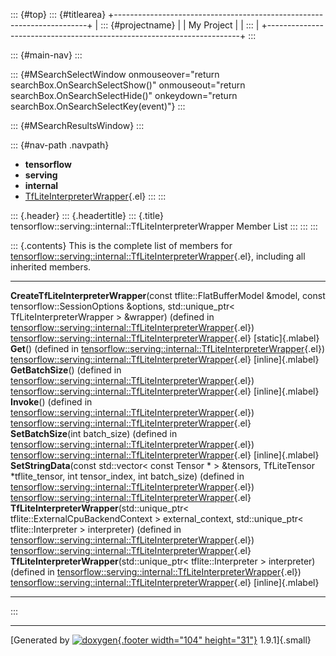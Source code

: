 ::: {#top}
::: {#titlearea}
+-----------------------------------------------------------------------+
| ::: {#projectname}                                                    |
| My Project                                                            |
| :::                                                                   |
+-----------------------------------------------------------------------+
:::

::: {#main-nav}
:::

::: {#MSearchSelectWindow onmouseover="return searchBox.OnSearchSelectShow()" onmouseout="return searchBox.OnSearchSelectHide()" onkeydown="return searchBox.OnSearchSelectKey(event)"}
:::

::: {#MSearchResultsWindow}
:::

::: {#nav-path .navpath}
-   **tensorflow**
-   **serving**
-   **internal**
-   [TfLiteInterpreterWrapper](classtensorflow_1_1serving_1_1internal_1_1TfLiteInterpreterWrapper.html){.el}
:::
:::

::: {.header}
::: {.headertitle}
::: {.title}
tensorflow::serving::internal::TfLiteInterpreterWrapper Member List
:::
:::
:::

::: {.contents}
This is the complete list of members for
[tensorflow::serving::internal::TfLiteInterpreterWrapper](classtensorflow_1_1serving_1_1internal_1_1TfLiteInterpreterWrapper.html){.el},
including all inherited members.

  ----------------------------------------------------------------------------------------------------------------------------------------------------------------------------------------------------------------------------------------------------------------------------------------------------------------------------------- ----------------------------------------------------------------------------------------------------------------------------------------- -------------------
  **CreateTfLiteInterpreterWrapper**(const tflite::FlatBufferModel &model, const tensorflow::SessionOptions &options, std::unique\_ptr\< TfLiteInterpreterWrapper \> &wrapper) (defined in [tensorflow::serving::internal::TfLiteInterpreterWrapper](classtensorflow_1_1serving_1_1internal_1_1TfLiteInterpreterWrapper.html){.el})   [tensorflow::serving::internal::TfLiteInterpreterWrapper](classtensorflow_1_1serving_1_1internal_1_1TfLiteInterpreterWrapper.html){.el}   [static]{.mlabel}
  **Get**() (defined in [tensorflow::serving::internal::TfLiteInterpreterWrapper](classtensorflow_1_1serving_1_1internal_1_1TfLiteInterpreterWrapper.html){.el})                                                                                                                                                                      [tensorflow::serving::internal::TfLiteInterpreterWrapper](classtensorflow_1_1serving_1_1internal_1_1TfLiteInterpreterWrapper.html){.el}   [inline]{.mlabel}
  **GetBatchSize**() (defined in [tensorflow::serving::internal::TfLiteInterpreterWrapper](classtensorflow_1_1serving_1_1internal_1_1TfLiteInterpreterWrapper.html){.el})                                                                                                                                                             [tensorflow::serving::internal::TfLiteInterpreterWrapper](classtensorflow_1_1serving_1_1internal_1_1TfLiteInterpreterWrapper.html){.el}   [inline]{.mlabel}
  **Invoke**() (defined in [tensorflow::serving::internal::TfLiteInterpreterWrapper](classtensorflow_1_1serving_1_1internal_1_1TfLiteInterpreterWrapper.html){.el})                                                                                                                                                                   [tensorflow::serving::internal::TfLiteInterpreterWrapper](classtensorflow_1_1serving_1_1internal_1_1TfLiteInterpreterWrapper.html){.el}   
  **SetBatchSize**(int batch\_size) (defined in [tensorflow::serving::internal::TfLiteInterpreterWrapper](classtensorflow_1_1serving_1_1internal_1_1TfLiteInterpreterWrapper.html){.el})                                                                                                                                              [tensorflow::serving::internal::TfLiteInterpreterWrapper](classtensorflow_1_1serving_1_1internal_1_1TfLiteInterpreterWrapper.html){.el}   [inline]{.mlabel}
  **SetStringData**(const std::vector\< const Tensor \* \> &tensors, TfLiteTensor \*tflite\_tensor, int tensor\_index, int batch\_size) (defined in [tensorflow::serving::internal::TfLiteInterpreterWrapper](classtensorflow_1_1serving_1_1internal_1_1TfLiteInterpreterWrapper.html){.el})                                          [tensorflow::serving::internal::TfLiteInterpreterWrapper](classtensorflow_1_1serving_1_1internal_1_1TfLiteInterpreterWrapper.html){.el}   
  **TfLiteInterpreterWrapper**(std::unique\_ptr\< tflite::ExternalCpuBackendContext \> external\_context, std::unique\_ptr\< tflite::Interpreter \> interpreter) (defined in [tensorflow::serving::internal::TfLiteInterpreterWrapper](classtensorflow_1_1serving_1_1internal_1_1TfLiteInterpreterWrapper.html){.el})                 [tensorflow::serving::internal::TfLiteInterpreterWrapper](classtensorflow_1_1serving_1_1internal_1_1TfLiteInterpreterWrapper.html){.el}   
  **TfLiteInterpreterWrapper**(std::unique\_ptr\< tflite::Interpreter \> interpreter) (defined in [tensorflow::serving::internal::TfLiteInterpreterWrapper](classtensorflow_1_1serving_1_1internal_1_1TfLiteInterpreterWrapper.html){.el})                                                                                            [tensorflow::serving::internal::TfLiteInterpreterWrapper](classtensorflow_1_1serving_1_1internal_1_1TfLiteInterpreterWrapper.html){.el}   [inline]{.mlabel}
  ----------------------------------------------------------------------------------------------------------------------------------------------------------------------------------------------------------------------------------------------------------------------------------------------------------------------------------- ----------------------------------------------------------------------------------------------------------------------------------------- -------------------
:::

------------------------------------------------------------------------

[Generated by [![doxygen](doxygen.svg){.footer width="104"
height="31"}](https://www.doxygen.org/index.html) 1.9.1]{.small}
